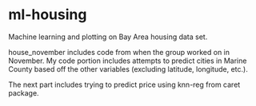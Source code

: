# ml-housing
Machine learning and plotting on Bay Area housing data set.

house_november includes code from when the group worked on in November. My code portion includes attempts to predict 
cities in Marine County based off the other variables (excluding latitude, longitude, etc.). 

The next part includes trying to predict price using knn-reg from caret package.

